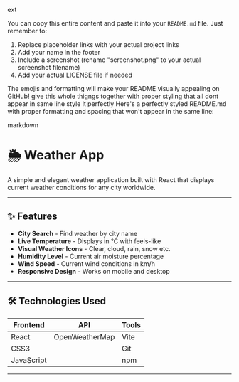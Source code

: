 ext

You can copy this entire content and paste it into your `README.md` file. Just remember to:
1. Replace placeholder links with your actual project links
2. Add your name in the footer
3. Include a screenshot (rename "screenshot.png" to your actual screenshot filename)
4. Add your actual LICENSE file if needed

The emojis and formatting will make your README visually appealing on GitHub!
give this whole thigngs together with proper styling that all dont appear in same line style it perfectly
Here's a perfectly styled README.md with proper formatting and spacing that won't appear in the same line:

markdown
# 🌦️ Weather App

A simple and elegant weather application built with React that displays current weather conditions for any city worldwide.

---

## ✨ Features

- **City Search** - Find weather by city name
- **Live Temperature** - Displays in °C with feels-like
- **Visual Weather Icons** - Clear, cloud, rain, snow etc.
- **Humidity Level** - Current air moisture percentage
- **Wind Speed** - Current wind conditions in km/h
- **Responsive Design** - Works on mobile and desktop

---

## 🛠️ Technologies Used

<div align="center">

| Frontend  | API       | Tools       |
|-----------|-----------|-------------|
| React     | OpenWeatherMap | Vite       |
| CSS3      |           | Git         |
| JavaScript|           | npm         |

</div>

---
